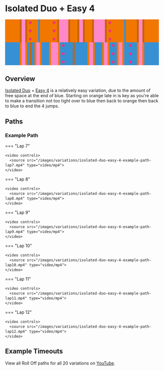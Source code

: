 # Isolated Duo + Easy 4

![Isolated Duo + Easy 4](../images/variations/isolated-duo-easy-4.jpg)

## Overview

[Isolated Duo](../rolls/isolated-duo.md#orange) + [Easy 4](../rolls/easy-4.md#blue) is a relatively easy variation, due to the amount of free space at the end of blue. Starting on orange late in is key as you're able to make a transition not too tight over to blue then back to orange then back to blue to end the 4 jumps.

## Paths

### Example Path

=== "Lap 7"

    <video controls>
      <source src="/images/variations/isolated-duo-easy-4-example-path-lap7.mp4" type="video/mp4">
    </video>

=== "Lap 8"

    <video controls>
      <source src="/images/variations/isolated-duo-easy-4-example-path-lap8.mp4" type="video/mp4">
    </video>

=== "Lap 9"

    <video controls>
      <source src="/images/variations/isolated-duo-easy-4-example-path-lap9.mp4" type="video/mp4">
    </video>

=== "Lap 10"

    <video controls>
      <source src="/images/variations/isolated-duo-easy-4-example-path-lap10.mp4" type="video/mp4">
    </video>

=== "Lap 11"

    <video controls>
      <source src="/images/variations/isolated-duo-easy-4-example-path-lap11.mp4" type="video/mp4">
    </video>

=== "Lap 12"

    <video controls>
      <source src="/images/variations/isolated-duo-easy-4-example-path-lap12.mp4" type="video/mp4">
    </video>

## Example Timeouts

View all Roll Off paths for all 20 variations on [YouTube](https://www.youtube.com/playlist?list=PLG_QNSp9ZgJLWYSNl4vY26VJCZeOQHO1F).
